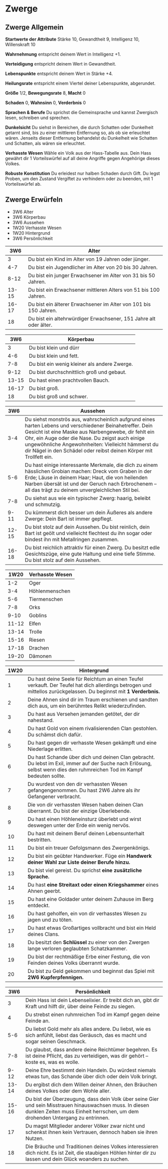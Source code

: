 # Zwerge

## Zwerge Allgemein

**Startwerte der Attribute** Stärke 10, Gewandtheit 9, Intelligenz 10, Willenskraft 10

**Wahrnehmung** entspricht deinem Wert in Intelligenz +1. 

**Verteidigung** entspricht deinem Wert in Gewandtheit. 

**Lebenspunkte** entspricht deinem Wert in Stärke +4. 

**Heilungsrate** entspricht einem Viertel deiner Lebenspunkte, abgerundet.

**Größe** 1/2, **Bewegungsrate** 8, **Macht** 0

**Schaden** 0, **Wahnsinn** 0, **Verderbnis** 0

**Sprachen & Berufe** Du sprichst die Gemeinsprache und kannst Zwergisch lesen, schreiben und sprechen. 

**Dunkelsicht** Du siehst in Bereichen, die durch Schatten oder Dunkelheit getarnt sind, bis zu einer mittleren Entfernung
so, als ob sie erleuchtet wären. Jenseits dieser Entfernung behandelst du Dunkelheit wie Schatten und Schatten, als wären sie erleuchtet.

**Verhasste Wesen** Wähle ein Volk aus der Hass-Tabelle aus. Dein Hass gewährt dir 1 Vorteilswürfel auf all deine Angriffe gegen Angehörige dieses Volkes.

**Robuste Konstitution** Du erleidest nur halben Schaden durch Gift. Du legst Proben, um den Zustand Vergiftet zu verhindern oder zu beenden, mit 1 Vorteilswürfel ab.

## Zwerge Erwürfeln

* 3W6 Alter
* 3W6 Körperbau
* 3W6 Aussehen
* 1W20 Verhasste Wesen
* 1W20 Hintergrund
* 3W6 Persönlichkeit

| 3W6 | Alter | 
| --- | --- |
| 3 | Du bist ein Kind im Alter von 19 Jahren oder jünger. |
| 4-7 | Du bist ein Jugendlicher im Alter von 20 bis 30 Jahren. |
| 8-12 | Du bist ein junger Erwachsener im Alter von 31 bis 50 Jahren. |
| 13-15 | Du bist ein Erwachsener mittleren Alters von 51 bis 100 Jahren. |
| 16-17 | Du bist ein älterer Erwachsener im Alter von 101 bis 150 Jahren. |
| 18 | Du bist ein altehrwürdiger Erwachsener, 151 Jahre alt oder älter. |

| 3W6 | Körperbau |
| --- | --- |
| 3 | Du bist klein und dürr |
| 4-6 | Du bist klein und fett. |
| 7-8 | Du bist ein wenig kleiner als andere Zwerge. |
| 9-12 | Du bist durchschnittlich groß und gebaut. |
| 13-15 | Du hast einen prachtvollen Bauch. |
| 16-17 | Du bist groß. |
| 18 | Du bist groß und schwer. |

| 3W6 | Aussehen |
| --- | --- |
| 3-4 | Du siehst monströs aus, wahrscheinlich aufgrund eines harten Lebens und verschiedener Beinahetreffer. Dein Gesicht ist eine Maske aus Narbengewebe, dir fehlt ein Ohr, ein Auge oder die Nase. Du zeigst auch einige ungewöhnliche Angewohnheiten: Vielleicht hämmerst du dir Nägel in den Schädel oder reibst deinen Körper mit Trollfett ein. |
| 5-6 | Du hast einige interessante Merkmale, die dich zu einem hässlichen Grobian machen: Dreck vom Graben in der Erde; Läuse in deinem Haar; Haut, die von heilenden Narben übersät ist und der Geruch nach Erbrochenem – all das trägt zu deinem unvergleichlichen Stil bei. |
| 7-8 | Du siehst aus wie ein typischer Zwerg: haarig, beleibt und schmutzig. |
| 9-11 | Du kümmerst dich besser um dein Äußeres als andere Zwerge: Dein Bart ist immer gepflegt. |
| 12-15 | Du bist stolz auf dein Aussehen. Du bist reinlich, dein Bart ist geölt und vielleicht flechtest du ihn sogar oder bindest ihn mit Metallringen zusammen. |
| 16-18 | Du bist reichlich attraktiv für einen Zwerg. Du besitzt edle Gesichtszüge, eine gute Haltung und eine tiefe Stimme. Du bist stolz auf dein Aussehen. |

| 1W20 | Verhasste Wesen | 
| --- | --- |
| 1-2 | Oger |
| 3-4 | Höhlenmenschen |
| 5-6 | Tiermenschen |
| 7-8 | Orks |
| 9-10 | Goblins |
| 11-12 | Elfen |
| 13-14 | Trolle |
| 15-16 | Riesen |
| 17-18 | Drachen |
| 19-20 | Dämonen |

| 1W20 | Hintergrund | 
| --- | --- |
| 1 | Du hast deine Seele für Reichtum an einen Teufel verkauft. Der Teufel hat dich allerdings betrogen und mittellos zurückgelassen. Du beginnst mit **1 Verderbnis.** |
| 2 | Deine Ahnen sind dir im Traum erschienen und sandten dich aus, um ein berühmtes Relikt wiederzufinden. |
| 3 | Du hast aus Versehen jemanden getötet, der dir nahestand. |
| 4 | Du hast Gold von einem rivalisierenden Clan gestohlen. Du schämst dich dafür. |
| 5 | Du hast gegen dir verhasste Wesen gekämpft und eine Niederlage erlitten. |
| 6 | Du hast Schande über dich und deinen Clan gebracht. Du lebst im Exil, immer auf der Suche nach Erlösung, selbst wenn dies den ruhmreichen Tod im Kampf bedeuten sollte. |
| 7 | Du wurdest von den dir verhassten Wesen gefangengenommen. Du hast 2W6 Jahre als ihr Gefangener verbracht. |
| 8 | Die von dir verhassten Wesen haben deinen Clan überrannt. Du bist der einzige Überlebende. |
| 9 | Du hast einen Höhleneinsturz überlebt und wirst deswegen unter der Erde ein wenig nervös. |
| 10 | Du hast mit deinem Beruf deinen Lebensunterhalt bestritten. |
| 11 | Du bist ein treuer Gefolgsmann des Zwergenkönigs. |
| 12 | Du bist ein geübter Handwerker. Füge ein **Handwerk deiner Wahl zur Liste deiner Berufe hinzu.** |
| 13 | Du bist viel gereist. Du sprichst **eine zusätzliche Sprache.** |
| 14 | Du hast **eine Streitaxt oder einen Kriegshammer** eines Ahnen geerbt. |
| 15 | Du hast eine Goldader unter deinem Zuhause im Berg entdeckt. |
| 16 | Du hast geholfen, ein von dir verhasstes Wesen zu jagen und zu töten. |
| 17 | Du hast etwas Großartiges vollbracht und bist ein Held deines Clans. |
| 18 | Du besitzt den **Schlüssel** zu einer von den Zwergen lange verloren geglaubten Schatzkammer. |
| 19 | Du bist der rechtmäßige Erbe einer Festung, die von Feinden deines Volks überrannt wurde. |
| 20 | Du bist zu Geld gekommen und beginnst das Spiel mit **2W6 Kupferpfennigen.** |

| 3W6 | Persönlichkeit | 
| --- | --- |
| 3 | Dein Hass ist dein Lebenselixier. Er treibt dich an, gibt dir Kraft und hilft dir, über deine Feinde zu siegen. |
| 4 | Du strebst einen ruhmreichen Tod im Kampf gegen deine Feinde an. |
| 5-6 | Du liebst Gold mehr als alles andere. Du liebst, wie es sich anfühlt, liebst das Geräusch, das es macht und sogar seinen Geschmack. |
| 7-8 | Du glaubst, dass andere deine Reichtümer begehren. Es ist deine Pflicht, das zu verteidigen, was dir gehört – koste es, was es wolle. |
| 9-12 | Deine Ehre bestimmt dein Handeln. Du würdest niemals etwas tun, das Schande über dich oder dein Volk bringt. |
| 13-14 | Du ergibst dich dem Willen deiner Ahnen, den Bräuchen deines Volkes oder dem Wohle aller. |
| 15-16 | Du bist der Überzeugung, dass dein Volk über seine Gier und sein Misstrauen hinauswachsen muss. In diesen dunklen Zeiten muss Einheit herrschen, um dem drohenden Untergang zu entrinnen. |
| 17 | Du magst Mitglieder anderer Völker zwar nicht und schenkst ihnen kein Vertrauen, dennoch haben sie ihren Nutzen. |
| 18 | Die Bräuche und Traditionen deines Volkes interessieren dich nicht. Es ist Zeit, die staubigen Höhlen hinter dir zu lassen und dein Glück woanders zu suchen. |
